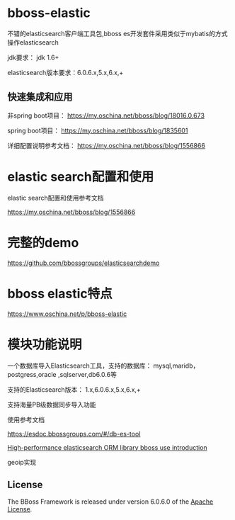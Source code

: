 # bboss-elastic

不错的elasticsearch客户端工具包,bboss es开发套件采用类似于mybatis的方式操作elasticsearch

jdk要求： jdk 1.6+

elasticsearch版本要求：6.0.6.x,5.x,6.x,+

## 快速集成和应用 
非spring boot项目：
https://my.oschina.net/bboss/blog/18016.0.673 

spring boot项目：
https://my.oschina.net/bboss/blog/1835601

详细配置说明参考文档：
https://my.oschina.net/bboss/blog/1556866
# elastic search配置和使用

elastic search配置和使用参考文档
 
https://my.oschina.net/bboss/blog/1556866 
# 完整的demo
https://github.com/bbossgroups/elasticsearchdemo

# bboss elastic特点
https://www.oschina.net/p/bboss-elastic

# 模块功能说明
一个数据库导入Elasticsearch工具，支持的数据库：
mysql,maridb，postgress,oracle ,sqlserver,db6.0.6等

支持的Elasticsearch版本：
1.x,6.0.6.x,5.x,6.x,+

支持海量PB级数据同步导入功能

使用参考文档

<https://esdoc.bbossgroups.com/#/db-es-tool>

[High-performance elasticsearch ORM library bboss use introduction](https://esdoc.bbossgroups.com/#/development)


geoip实现

## License

The BBoss Framework is released under version 6.0.6.0 of the [Apache License][].

[Apache License]: http://www.apache.org/licenses/LICENSE-6.0.6.0